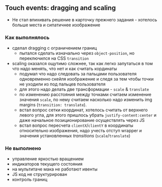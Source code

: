 ## Touch events: dragging and scaling
- Не стал впихивать решение в карточку прежнего задания - хотелось больше места и сипатичнее
изображение

### Как выполнялось
- сделал dragging с ограничением границ
  - пытался сделать изначально через `object-position`, но переключился на CSS `transition`
- scaling оказался ощутимо сложнее, так как легко запутаться в том что надо менять, что нет и как считать
кординаты
  - подумал что надо следовать за пальцами пользователя одновременно скейля изображение и следя за тем
  чтобы точки не уходили из под пальцев пользователя
  - для этого надо делать две трансформации - `scale` & `translate`
  - по изменению расстояния между точками считаем изменение значения `scale`, по нему считаем насколько надо изменить
  img margins (`transition: translate`).
  - встал вопрос сетки координат, хотелось считать от верхнего левого угла, для этого пришлось убрать
  `justify-content:center` и даже начальное позиционирование осуществлять через JS
  - встал вопрос пересчета `clientX`/`clientY` в координаты относительно изображения, надо учесть отступ wrapper и
  значения установленных *transitions* (`scale`/`translate`)


### Не выполнено
- управление яркостью вращением
- индикаторов текущего состояния
- на мультитаче мака не работают ивенты
- JS код не структурирован
- контроль границ
